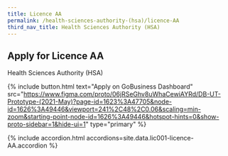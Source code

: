```yaml
---
title: Licence AA
permalink: /health-sciences-authority-(hsa)/licence-AA
third_nav_title: Health Sciences Authority (HSA)
---
```


## Apply for Licence AA

Health Sciences Authority (HSA)

{% include button.html text="Apply on GoBusiness Dashboard" src="https://www.figma.com/proto/06jRSeGhv8uWhaCewiAYRd/DB-UT-Prototype-(2021-May)?page-id=1623%3A47705&node-id=1626%3A49446&viewport=241%2C48%2C0.06&scaling=min-zoom&starting-point-node-id=1626%3A49446&hotspot-hints=0&show-proto-sidebar=1&hide-ui=1" type="primary" %}


{% include accordion.html accordions=site.data.lic001-licence-AA.accordion %}



